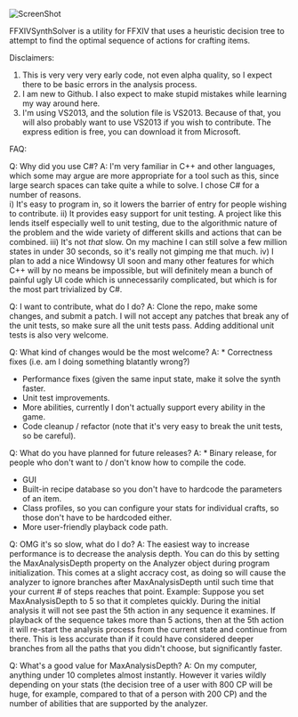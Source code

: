 ![ScreenShot](https://raw.github.com/AtmaWeapon/FFXIVSynthSolver/master/screenshot.JPG)

FFXIVSynthSolver is a utility for FFXIV that uses a heuristic decision tree to
attempt to find the optimal sequence of actions for crafting items.

Disclaimers: 

1) This is very very very early code, not even alpha quality, so I expect there
   to be basic errors in the analysis process.
2) I am new to Github.  I also expect to make stupid mistakes while learning my
   way around here.
3) I'm using VS2013, and the solution file is VS2013.  Because of that, you will
   also probably want to use VS2013 if you wish to contribute.  The express
   edition is free, you can download it from Microsoft.

FAQ:

Q: Why did you use C#? 
A: I'm very familiar in C++ and other languages, which some may argue are more
   appropriate for a tool such as this, since large search spaces can take quite
   a while to solve.  I chose C# for a number of reasons.   
   i) It's easy to program in, so it lowers the barrier of entry for people wishing
      to contribute.
   ii) It provides easy support for unit testing.  A project like this lends itself
      especially well to unit testing, due to the algorithmic nature of the problem
      and the wide variety of different skills and actions that can be combined.
   iii) It's not *that* slow.  On my machine I can still solve a few million states
      in under 30 seconds, so it's really not gimping me that much.
   iv) I plan to add a nice Windowsy UI soon and many other features for which C++
      will by no means be impossible, but will definitely mean a bunch of painful
      ugly UI code which is unnecessarily complicated, but which is for the most
      part trivialized by C#.
      
Q: I want to contribute, what do I do?
A: Clone the repo, make some changes, and submit a patch.  I will not accept any
   patches that break any of the unit tests, so make sure all the unit tests pass.
   Adding additional unit tests is also very welcome.
   
Q: What kind of changes would be the most welcome?
A: * Correctness fixes (i.e. am I doing something blatantly wrong?)
   * Performance fixes (given the same input state, make it solve the synth faster.
   * Unit test improvements.
   * More abilities, currently I don't actually support every ability in the game.
   * Code cleanup / refactor (note that it's very easy to break the unit tests, so
     be careful).

Q: What do you have planned for future releases?
A: * Binary release, for people who don't want to / don't know how to compile the code.
   * GUI
   * Built-in recipe database so you don't have to hardcode the parameters of an item.
   * Class profiles, so you can configure your stats for individual crafts, so those don't
     have to be hardcoded either.
   * More user-friendly playback code path.
     
Q: OMG it's so slow, what do I do?
A: The easiest way to increase performance is to decrease the analysis depth.  You can do
   this by setting the MaxAnalysisDepth property on the Analyzer object during program
   initialization.  This comes at a slight accracy cost, as doing so will cause the analyzer
   to ignore branches after MaxAnalysisDepth until such time that your current # of steps
   reaches that point.  Example: Suppose you set MaxAnalysisDepth to 5 so that it completes
   quickly.  During the initial analysis it will not see past the 5th action in any sequence
   it examines.  If playback of the sequence takes more than 5 actions, then at the 5th action
   it will re-start the analysis process from the current state and continue from there.  This
   is less accurate than if it could have considered deeper branches from all the paths that you
   didn't choose, but significantly faster.
   
Q: What's a good value for MaxAnalysisDepth?
A: On my computer, anything under 10 completes almost instantly.  However it varies wildly depending
   on your stats (the decision tree of a user with 800 CP will be huge, for example, compared to that
   of a person with 200 CP) and the number of abilities that are supported by the analyzer.